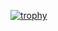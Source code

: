 [![trophy](https://github-profile-trophy.vercel.app/?username=N1har1ka)](https://github.com/ryo-ma/github-profile-trophy)
